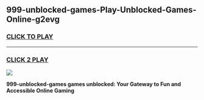 
## 999-unblocked-games-Play-Unblocked-Games-Online-g2evg
<h3>
<a href="https://premium76.site?title=999-unblocked-games&ref=25A">CLICK TO PLAY</a></h3>
<hr>

<h3>
<a href="https://premium76.site?title=999-unblocked-games&ref=25A">CLICK 2 PLAY</a>
  
</h3>

<a href="https://premium76.site?title=999-unblocked-games&ref=25A"><img src="https://clearcache.store/games.png"></a>


**999-unblocked-games games unblocked: Your Gateway to Fun and Accessible Online Gaming**

